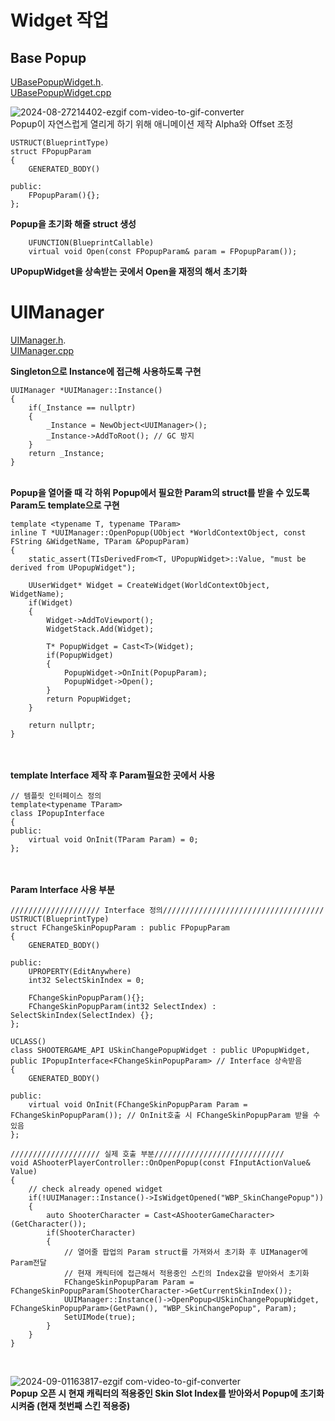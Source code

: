 # Widget 작업
## Base Popup
[UBasePopupWidget.h](https://github.com/HongJaehan-hub/ShooterProject/blob/main/ShooterGame/Source/ShooterGame/Widget/PopupWidget.h).
<br>[UBasePopupWidget.cpp](https://github.com/HongJaehan-hub/ShooterProject/blob/main/ShooterGame/Source/ShooterGame/Widget/PopupWidget.cpp)

![2024-08-27214402-ezgif com-video-to-gif-converter](https://github.com/user-attachments/assets/e048e15f-2969-4217-96b1-3f02484d7fc1)
<br> Popup이 자연스럽게 열리게 하기 위해 애니메이션 제작 Alpha와 Offset 조정

```
USTRUCT(BlueprintType)
struct FPopupParam
{
    GENERATED_BODY()

public:
	FPopupParam(){};
};
```
**Popup을 초기화 해줄 struct 생성**<br>

```
	UFUNCTION(BlueprintCallable)
	virtual void Open(const FPopupParam& param = FPopupParam());
```
**UPopupWidget을 상속받는 곳에서 Open을 재정의 해서 초기화**



# UIManager
[UIManager.h](https://github.com/HongJaehan-hub/ShooterProject/blob/main/ShooterGame/Source/ShooterGame/UIManager.h).
<br>[UIManager.cpp](https://github.com/HongJaehan-hub/ShooterProject/blob/main/ShooterGame/Source/ShooterGame/UIManager.cpp)<br>

**Singleton으로 Instance에 접근해 사용하도록 구현**
```
UUIManager *UUIManager::Instance()
{
    if(_Instance == nullptr)
    {
        _Instance = NewObject<UUIManager>();
        _Instance->AddToRoot(); // GC 방지
    }
    return _Instance;
}
```

<br>**Popup을 열어줄 때 각 하위 Popup에서 필요한 Param의 struct를 받을 수 있도록 Param도 template으로 구현**
```
template <typename T, typename TParam>
inline T *UUIManager::OpenPopup(UObject *WorldContextObject, const FString &WidgetName, TParam &PopupParam)
{
	static_assert(TIsDerivedFrom<T, UPopupWidget>::Value, "must be derived from UPopupWidget");

	UUserWidget* Widget = CreateWidget(WorldContextObject, WidgetName);
    if(Widget)
    {
        Widget->AddToViewport();
        WidgetStack.Add(Widget);

		T* PopupWidget = Cast<T>(Widget);
		if(PopupWidget)
		{
			PopupWidget->OnInit(PopupParam);
			PopupWidget->Open();
		}
		return PopupWidget;
    }

    return nullptr;
}
```

<br><br>**template Interface 제작 후 Param필요한 곳에서 사용**
```
// 템플릿 인터페이스 정의
template<typename TParam>
class IPopupInterface
{
public:
    virtual void OnInit(TParam Param) = 0;
};
```

<br><br>**Param Interface 사용 부분**
```
//////////////////// Interface 정의////////////////////////////////////
USTRUCT(BlueprintType)
struct FChangeSkinPopupParam : public FPopupParam
{
    GENERATED_BODY()

public:
	UPROPERTY(EditAnywhere)
	int32 SelectSkinIndex = 0;

	FChangeSkinPopupParam(){};
	FChangeSkinPopupParam(int32 SelectIndex) : SelectSkinIndex(SelectIndex) {};
};

UCLASS()
class SHOOTERGAME_API USkinChangePopupWidget : public UPopupWidget, public IPopupInterface<FChangeSkinPopupParam> // Interface 상속받음
{
	GENERATED_BODY()

public:
	virtual void OnInit(FChangeSkinPopupParam Param = FChangeSkinPopupParam()); // OnInit호출 시 FChangeSkinPopupParam 받을 수 있음
};

//////////////////// 실제 호출 부분/////////////////////////////
void AShooterPlayerController::OnOpenPopup(const FInputActionValue& Value)
{
    // check already opened widget
    if(!UUIManager::Instance()->IsWidgetOpened("WBP_SkinChangePopup"))
    {
        auto ShooterCharacter = Cast<AShooterGameCharacter>(GetCharacter());
        if(ShooterCharacter)
        {
            // 열어줄 팝업의 Param struct를 가져와서 초기화 후 UIManager에 Param전달
            // 현재 캐릭터에 접근해서 적용중인 스킨의 Index값을 받아와서 초기화
            FChangeSkinPopupParam Param = FChangeSkinPopupParam(ShooterCharacter->GetCurrentSkinIndex());
            UUIManager::Instance()->OpenPopup<USkinChangePopupWidget, FChangeSkinPopupParam>(GetPawn(), "WBP_SkinChangePopup", Param);
            SetUIMode(true);
        }
    }
}
```
<br>

![2024-09-01163817-ezgif com-video-to-gif-converter](https://github.com/user-attachments/assets/55c0a9b2-3794-4838-bf51-59685fe8d21f)
<br>**Popup 오픈 시 현재 캐릭터의 적용중인 Skin Slot Index를 받아와서 Popup에 초기화 시켜줌 (현재 첫번째 스킨 적용중)**

